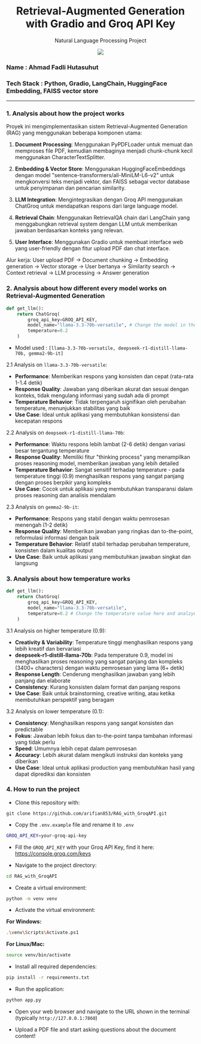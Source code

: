 <h1 align="center"> Retrieval-Augmented Generation with Gradio and Groq API Key</h1>
<p align="center"> Natural Language Processing Project</p>

<div align="center">

<img src="https://img.shields.io/badge/python-3670A0?style=for-the-badge&logo=python&logoColor=ffdd54">

</div>

### Name : Ahmad Fadli Hutasuhut
### Tech Stack : Python, Gradio, LangChain, HuggingFace Embedding, FAISS vector store

---

### 1. Analysis about how the project works

Proyek ini mengimplementasikan sistem Retrieval-Augmented Generation (RAG) yang menggunakan beberapa komponen utama:

1. **Document Processing**: Menggunakan PyPDFLoader untuk memuat dan memproses file PDF, kemudian membaginya menjadi chunk-chunk kecil menggunakan CharacterTextSplitter.

2. **Embedding & Vector Store**: Menggunakan HuggingFaceEmbeddings dengan model "sentence-transformers/all-MiniLM-L6-v2" untuk mengkonversi teks menjadi vektor, dan FAISS sebagai vector database untuk penyimpanan dan pencarian similarity.

3. **LLM Integration**: Mengintegrasikan dengan Groq API menggunakan ChatGroq untuk mendapatkan respons dari large language model.

4. **Retrieval Chain**: Menggunakan RetrievalQA chain dari LangChain yang menggabungkan retrieval system dengan LLM untuk memberikan jawaban berdasarkan konteks yang relevan.

5. **User Interface**: Menggunakan Gradio untuk membuat interface web yang user-friendly dengan fitur upload PDF dan chat interface.

Alur kerja: User upload PDF → Document chunking → Embedding generation → Vector storage → User bertanya → Similarity search → Context retrieval → LLM processing → Answer generation

### 2. Analysis about how different every model works on Retrieval-Augmented Generation

```python
def get_llm():
    return ChatGroq(
        groq_api_key=GROQ_API_KEY,
        model_name="llama-3.3-70b-versatile", # Change the model in the code
        temperature=0.2
    )
```
- Model used : `[llama-3.3-70b-versatile, deepseek-r1-distill-llama-70b, gemma2-9b-it]`

2.1 Analysis on `llama-3.3-70b-versatile`:

- **Performance**: Memberikan respons yang konsisten dan cepat (rata-rata 1-1.4 detik)
- **Response Quality**: Jawaban yang diberikan akurat dan sesuai dengan konteks, tidak mengulang informasi yang sudah ada di prompt
- **Temperature Behavior**: Tidak terpengaruh signifikan oleh perubahan temperature, menunjukkan stabilitas yang baik
- **Use Case**: Ideal untuk aplikasi yang membutuhkan konsistensi dan kecepatan respons

2.2 Analysis on `deepseek-r1-distill-llama-70b`:

- **Performance**: Waktu respons lebih lambat (2-6 detik) dengan variasi besar tergantung temperature
- **Response Quality**: Memiliki fitur "thinking process" yang menampilkan proses reasoning model, memberikan jawaban yang lebih detailed
- **Temperature Behavior**: Sangat sensitif terhadap temperature - pada temperature tinggi (0.9) menghasilkan respons yang sangat panjang dengan proses berpikir yang kompleks
- **Use Case**: Cocok untuk aplikasi yang membutuhkan transparansi dalam proses reasoning dan analisis mendalam

2.3 Analysis on `gemma2-9b-it`:

- **Performance**: Respons yang stabil dengan waktu pemrosesan menengah (1-2 detik)
- **Response Quality**: Memberikan jawaban yang ringkas dan to-the-point, reformulasi informasi dengan baik
- **Temperature Behavior**: Relatif stabil terhadap perubahan temperature, konsisten dalam kualitas output
- **Use Case**: Baik untuk aplikasi yang membutuhkan jawaban singkat dan langsung

### 3. Analysis about how temperature works

```python
def get_llm():
    return ChatGroq(
        groq_api_key=GROQ_API_KEY,
        model_name="llama-3.3-70b-versatile",
        temperature=0.2 # Change the temperature value here and analzye
    )
```

3.1 Analysis on higher temperature (0.9):

- **Creativity & Variability**: Temperature tinggi menghasilkan respons yang lebih kreatif dan bervariasi
- **deepseek-r1-distill-llama-70b**: Pada temperature 0.9, model ini menghasilkan proses reasoning yang sangat panjang dan kompleks (3400+ characters) dengan waktu pemrosesan yang lama (6+ detik)
- **Response Length**: Cenderung menghasilkan jawaban yang lebih panjang dan elaborate
- **Consistency**: Kurang konsisten dalam format dan panjang respons
- **Use Case**: Baik untuk brainstorming, creative writing, atau ketika membutuhkan perspektif yang beragam

3.2 Analysis on lower temperature (0.1):

- **Consistency**: Menghasilkan respons yang sangat konsisten dan predictable
- **Fokus**: Jawaban lebih fokus dan to-the-point tanpa tambahan informasi yang tidak perlu
- **Speed**: Umumnya lebih cepat dalam pemrosesan
- **Accuracy**: Lebih akurat dalam mengikuti instruksi dan konteks yang diberikan
- **Use Case**: Ideal untuk aplikasi production yang membutuhkan hasil yang dapat diprediksi dan konsisten

### 4. How to run the project

- Clone this repository with:

```git
git clone https://github.com/arifian853/RAG_with_GroqAPI.git
```

- Copy the `.env.example` file and rename it to `.env`

```bash
GROQ_API_KEY=your-groq-api-key
```

- Fill the `GROQ_API_KEY` with your Groq API Key, find it here: <https://console.groq.com/keys>

- Navigate to the project directory:

```bash
cd RAG_with_GroqAPI
```

- Create a virtual environment:

```bash
python -m venv venv
```

- Activate the virtual environment:

**For Windows:**

```bash
.\venv\Scripts\Activate.ps1
```

**For Linux/Mac:**

```bash
source venv/bin/activate
```

- Install all required dependencies:

```bash
pip install -r requirements.txt
```

- Run the application:

```bash
python app.py
```

- Open your web browser and navigate to the URL shown in the terminal (typically `http://127.0.0.1:7860`)

- Upload a PDF file and start asking questions about the document content!

